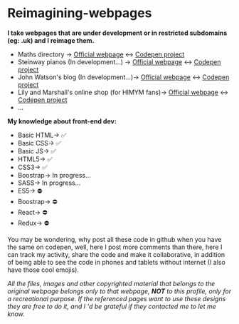 # Reimagining-webpages
<p><b>I take webpages that are under development or in restricted subdomains (eg: .uk) and I reimage them.</b></p>
<ul>
  <li>Maths directory -> <a href='http://www.mathpropress.com/mathCenter.html'>Official webpage</a> <-> <a href='https://codepen.io/luckyboycodepen/pen/oNqpVPx' > Codepen project</a></li>
  <li>Steinway pianos (In development...) -> <a href='https://eu.steinway.com/'>Official webpage</a> <-> <a href='https://codepen.io/luckyboycodepen/pen/rNdzrBN' > Codepen project</a>  </li>
  <li>John Watson's blog (In development...)-> <a href='www.johnwatsonblog.co.uk'>Official webpage</a> <-> <a href='' > Codepen project</a></li>
  <li>Lily and Marshall's online shop (for HIMYM fans)-> <a href='https://lilyandmarshallselltheirstuff.com'>Official webpage</a> <-> <a href='' > Codepen project</a> </li>
  <li>...</li>
</ul>
<p><b>My knowledge about front-end dev:</b></p>
<ul>
  <li>Basic HTML-> &#9989;</li>
  <li>Basic CSS-> &#9989;</li>
  <li>Basic JS-> &#9989;</li>
  <li>HTML5-> &#9989;</li>
  <li>CSS3-> &#9989;</li>
  
  <li>Boostrap-> In progress...</li>
  <li>SASS-> In progress...</li>
  
  <li>ES5-> &#9940;</li>
  <li>Boostrap-> &#9940;</li>
  <li>React-> &#9940;</li>
  <li>Redux-> &#9940;</li>
</ul>
    <p>You may be wondering, why post all these code in github when you have the same on codepen, well, here I post more comments than there, here I can track my activity, share the code and make it collaborative, in addition of being able to see the code in phones and tablets without internet (I also have those cool emojis).</p>
<i>All the files, images and other copyrighted material that belongs to the original webpage belongs only to that webpage, <b>NOT</b> to this profile, only for a recreational purpose. If the referenced pages want to use these designs they are free to do it, and I 'd be grateful if they contacted me to let me know.</i>
